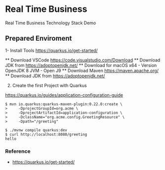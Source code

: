 # Real Time Business
Real Time Business Technology Stack Demo 

## Prepared Enviroment  

1- Install Tools https://quarkus.io/get-started/

** Download VSCode   https://code.visualstudio.com/Download
** Download JDK from https://adoptopenjdk.net/ 
    ** Download for macOS x64 - Version OpenJDK 8 JVM - Open J9
** Download Maven https://maven.apache.org/
** Download JDK from https://adoptopenjdk.net/ 

2. Create the first Project with Quarkus 

https://quarkus.io/guides/application-configuration-guide

```
$ mvn io.quarkus:quarkus-maven-plugin:0.22.0:create \
>     -DprojectGroupId=org.acme \
>     -DprojectArtifactId=application-configuration \
>     -DclassName="org.acme.config.GreetingResource" \
>     -Dpath="/greeting"

$ ./mvnw compile quarkus:dev 
$ curl http://localhost:8080/greeting
hello
```

### Reference

* https://quarkus.io/get-started/ 
